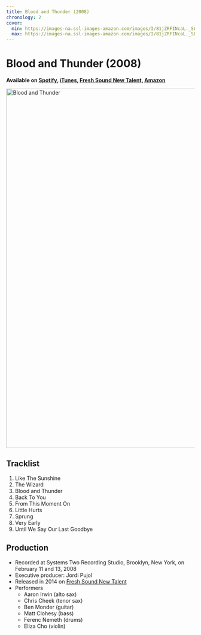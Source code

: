 ```yaml
---
title: Blood and Thunder (2008)
chronology: 2
cover:
  min: https://images-na.ssl-images-amazon.com/images/I/81jZRFINcaL._SL480_.jpg
  max: https://images-na.ssl-images-amazon.com/images/I/81jZRFINcaL._SL960_.jpg
---
```


# Blood and Thunder (2008)

**Available on [Spotify](https://open.spotify.com/album/69YRkx2OaT4cn32nAWUu4m), [iTunes](https://itunes.apple.com/us/album/blood-and-thunder/311289214), [Fresh Sound New Talent](https://www.freshsoundrecords.com/aaron-irwin-albums/4977-blood-and-thunder-feat-chris-cheek.html), [Amazon](https://www.amazon.com/Blood-Thunder-Aaron-Irwin-Group/dp/B001CNGTUE)**

<img
  alt="Blood and Thunder"
  width="960"
  height="960"
  src="https://images-na.ssl-images-amazon.com/images/I/81jZRFINcaL._SL960_.jpg"
  />

## Tracklist

1. Like The Sunshine
2. The Wizard
3. Blood and Thunder
4. Back To You
5. From This Moment On
6. Little Hurts
7. Sprung
8. Very Early
9. Until We Say Our Last Goodbye

## Production

- Recorded at Systems Two Recording Studio, Brooklyn, New York, on February 11 and 13, 2008
- Executive producer: Jordi Pujol
- Released in 2014 on [Fresh Sound New Talent](https://www.freshsoundrecords.com/aaron-irwin-albums/4977-blood-and-thunder-feat-chris-cheek.html)
- Performers
  - Aaron Irwin (alto sax)
  - Chris Cheek (tenor sax)
  - Ben Monder (guitar)
  - Matt Clohesy (bass)
  - Ferenc Nemeth (drums)
  - Eliza Cho (violin)
